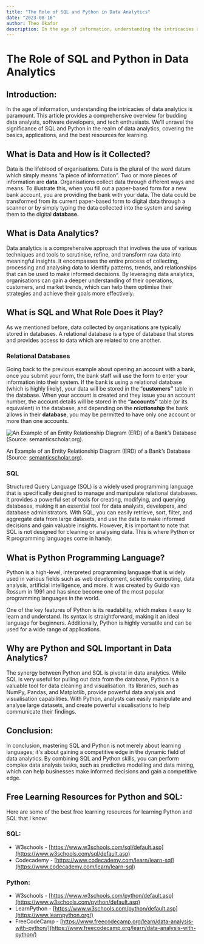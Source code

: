 ```yaml
---
title: "The Role of SQL and Python in Data Analytics"
date: "2023-08-16"
author: Theo Okafor
description: In the age of information, understanding the intricacies of data analytics is paramount. This article provides a comprehensive overview for budding data analysts, software developers, and tech enthusiasts. We'll unravel the significance of SQL and Python in the realm of data analytics, covering the basics, applications, and the best resources for learning.
---
```


# The Role of SQL and Python in Data Analytics

## **Introduction:**

In the age of information, understanding the intricacies of data analytics is paramount. This article provides a comprehensive overview for budding data analysts, software developers, and tech enthusiasts. We'll unravel the significance of SQL and Python in the realm of data analytics, covering the basics, applications, and the best resources for learning.

## **What is Data and How is it Collected?**

Data is the lifeblood of organisations. Data is the plural of the word datum which simply means “a piece of information”. Two or more pieces of information are **data**. Organisations collect data through different ways and means. To illustrate this, when you fill out a paper-based form for a new bank account, you are providing the bank with your data. The data could be transformed from its current paper-based form to digital data through a scanner or by simply typing the data collected into the system and saving them to the digital **database.**

## **What is Data Analytics?**

Data analytics is a comprehensive approach that involves the use of various techniques and tools to scrutinise, refine, and transform raw data into meaningful insights. It encompasses the entire process of collecting, processing and analysing data to identify patterns, trends, and relationships that can be used to make informed decisions. By leveraging data analytics, organisations can gain a deeper understanding of their operations, customers, and market trends, which can help them optimise their strategies and achieve their goals more effectively.

## **What is SQL and What Role Does it Play?**

As we mentioned before, data collected by organisations are typically stored in databases. A relational database is a type of database that stores and provides access to data which are related to one another.

### Relational Databases

Going back to the previous example about opening an account with a bank, once you submit your form, the bank staff will use the form to enter your information into their system. If the bank is using a relational database (which is highly likely), your data will be stored in the “**customers”** table in the database. When your account is created and they issue you an account number, the account details will be stored in the **“accounts”** table (or its equivalent) in the database, and depending on the ***relationship*** the bank allows in their **database**, you may be permitted to have only one account or more than one accounts.

![An Example of an Entity Relationship Diagram (ERD) of a Bank’s Database (Source: [semanticscholar.org]([https://www.semanticscholar.org/)).](https://prod-files-secure.s3.us-west-2.amazonaws.com/e47c7918-e631-4008-a7cc-31d4e79679e6/0dca9c86-5780-48c1-b7bb-d22102831261/Untitled.png](https://github.com/DotCampus/dotcampus.github.io/assets/31534129/a60e8ad5-d78a-4c9c-8957-bc81e33aa231))

An Example of an Entity Relationship Diagram (ERD) of a Bank’s Database (Source: [semanticscholar.org](https://www.semanticscholar.org/)).

### SQL

Structured Query Language (SQL) is a widely used programming language that is specifically designed to manage and manipulate relational databases. It provides a powerful set of tools for creating, modifying, and querying databases, making it an essential tool for data analysts, developers, and database administrators. With SQL, you can easily retrieve, sort, filter, and aggregate data from large datasets, and use the data to make informed decisions and gain valuable insights. However, it is important to note that SQL is not designed for cleaning or analysing data. This is where Python or R programming languages come in handy.

## **What is Python Programming Language?**

Python is a high-level, interpreted programming language that is widely used in various fields such as web development, scientific computing, data analysis, artificial intelligence, and more. It was created by Guido van Rossum in 1991 and has since become one of the most popular programming languages in the world.

One of the key features of Python is its readability, which makes it easy to learn and understand. Its syntax is straightforward, making it an ideal language for beginners. Additionally, Python is highly versatile and can be used for a wide range of applications.

## **Why are Python and SQL Important in Data Analytics?**

The synergy between Python and SQL is pivotal in data analytics. While SQL is very useful for pulling out data from the database, Python is a valuable tool for data cleaning and visualisation. Its libraries, such as NumPy, Pandas, and Matplotlib, provide powerful data analysis and visualisation capabilities. With Python, analysts can easily manipulate and analyse large datasets, and create powerful visualisations to help communicate their findings.

## **Conclusion:**

In conclusion, mastering SQL and Python is not merely about learning languages; it's about gaining a competitive edge in the dynamic field of data analytics. By combining SQL and Python skills, you can perform complex data analysis tasks, such as predictive modelling and data mining, which can help businesses make informed decisions and gain a competitive edge.

## **Free Learning Resources for Python and SQL:**

Here are some of the best free learning resources for learning Python and SQL that I know:

### SQL:

- W3schools - [https://www.w3schools.com/sql/default.asp](https://www.w3schools.com/sql/default.asp)
- Codecademy - [https://www.codecademy.com/learn/learn-sql](https://www.codecademy.com/learn/learn-sql)

### Python:

- W3schools - [https://www.w3schools.com/python/default.asp](https://www.w3schools.com/python/default.asp)
- LearnPython - [https://www.w3schools.com/python/default.asp](https://www.learnpython.org/)
- FreeCodeCamp - [https://www.freecodecamp.org/learn/data-analysis-with-python/](https://www.freecodecamp.org/learn/data-analysis-with-python/)
